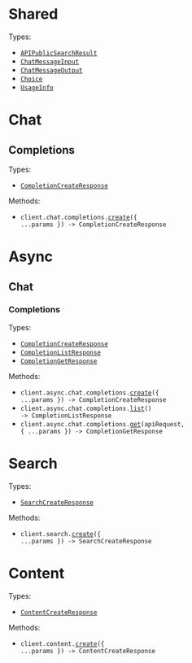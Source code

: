 # Shared

Types:

- <code><a href="./src/resources/shared.ts">APIPublicSearchResult</a></code>
- <code><a href="./src/resources/shared.ts">ChatMessageInput</a></code>
- <code><a href="./src/resources/shared.ts">ChatMessageOutput</a></code>
- <code><a href="./src/resources/shared.ts">Choice</a></code>
- <code><a href="./src/resources/shared.ts">UsageInfo</a></code>

# Chat

## Completions

Types:

- <code><a href="./src/resources/chat/completions.ts">CompletionCreateResponse</a></code>

Methods:

- <code title="post /chat/completions">client.chat.completions.<a href="./src/resources/chat/completions.ts">create</a>({ ...params }) -> CompletionCreateResponse</code>

# Async

## Chat

### Completions

Types:

- <code><a href="./src/resources/async/chat/completions.ts">CompletionCreateResponse</a></code>
- <code><a href="./src/resources/async/chat/completions.ts">CompletionListResponse</a></code>
- <code><a href="./src/resources/async/chat/completions.ts">CompletionGetResponse</a></code>

Methods:

- <code title="post /async/chat/completions">client.async.chat.completions.<a href="./src/resources/async/chat/completions.ts">create</a>({ ...params }) -> CompletionCreateResponse</code>
- <code title="get /async/chat/completions">client.async.chat.completions.<a href="./src/resources/async/chat/completions.ts">list</a>() -> CompletionListResponse</code>
- <code title="get /async/chat/completions/{api_request}">client.async.chat.completions.<a href="./src/resources/async/chat/completions.ts">get</a>(apiRequest, { ...params }) -> CompletionGetResponse</code>

# Search

Types:

- <code><a href="./src/resources/search.ts">SearchCreateResponse</a></code>

Methods:

- <code title="post /search">client.search.<a href="./src/resources/search.ts">create</a>({ ...params }) -> SearchCreateResponse</code>

# Content

Types:

- <code><a href="./src/resources/content.ts">ContentCreateResponse</a></code>

Methods:

- <code title="post /content">client.content.<a href="./src/resources/content.ts">create</a>({ ...params }) -> ContentCreateResponse</code>
